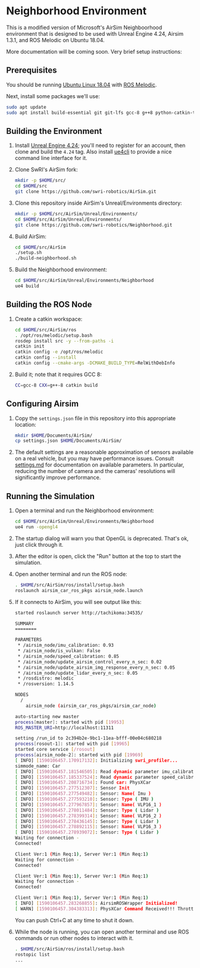 Neighborhood Environment
========================

This is a modified version of Microsoft's AirSim Neighboorhood environment
that is designed to be used with Unreal Engine 4.24, Airsim 1.3.1, and
ROS Melodic on Ubuntu 18.04.

More documentation will be coming soon.  Very brief setup instructions:

Prerequisites
-------------

You should be running [Ubuntu Linux 18.04](https://releases.ubuntu.com/18.04.4/)
with [ROS Melodic](http://wiki.ros.org/melodic/Installation/Ubuntu).

Next, install some packages we'll use:

```bash
sudo apt update
sudo apt install build-essential git git-lfs gcc-8 g++8 python-catkin-tools
```

Building the Environment
------------------------

1. Install [Unreal Engine 4.24](https://www.unrealengine.com/); you'll need to
   register for an account, then clone and build the `4.24` tag.
   Also install [ue4cli](https://github.com/adamrehn/ue4cli)
   to provide a nice command line interface for it.

2. Clone SwRI's AirSim fork:
   ```bash
   mkdir -p $HOME/src/
   cd $HOME/src
   git clone https://github.com/swri-robotics/AirSim.git
   ```

3. Clone this repository inside AirSim's Unreal/Environments directory:
   ```bash
   mkdir -p $HOME/src/AirSim/Unreal/Environments/
   cd $HOME/src/AirSim/Unreal/Environments/
   git clone https://github.com/swri-robotics/Neighborhood.git
   ```

4. Build AirSim:
   ```bash
   cd $HOME/src/AirSim
   ./setup.sh
   ./build-neighborhood.sh
   ```

5. Build the Neighborhood environment:
   ```bash
   cd $HOME/src/AirSim/Unreal/Environments/Neighborhood
   ue4 build
   ```

Building the ROS Node
---------------------

1. Create a catkin workspace:
   ```bash
   cd $HOME/src/AirSim/ros
   . /opt/ros/melodic/setup.bash
   rosdep install src -y --from-paths -i
   catkin init
   catkin config -e /opt/ros/melodic
   catkin config --install
   catkin config --cmake-args -DCMAKE_BUILD_TYPE=RelWithDebInfo
   ```

2. Build it; note that it requires GCC 8:
   ```bash
   CC=gcc-8 CXX=g++-8 catkin build
   ```

Configuring Airsim
------------------

1. Copy the `settings.json` file in this repository into this appropriate location:
   ```bash
   mkdir $HOME/Documents/AirSim/
   cp settings.json $HOME/Documents/AirSim/
   ```

2. The default settings are a reasonable approximation of sensors available on a
   real vehicle, but you may have performance issues.  Consult
   [settings.md](docs/settings.md) for documentation on available parameters.
   In particular, reducing the number of camera and the cameras' resolutions
   will significantly improve performance.

Running the Simulation
----------------------

1. Open a terminal and run the Neighborhood environment:
   ```bash
   cd $HOME/src/AirSim/Unreal/Environments/Neighborhood
   ue4 run -opengl4
   ```

2. The startup dialog will warn you that OpenGL is deprecated.  That's
   ok, just click through it.

3. After the editor is open, click the "Run" button at the top to start
   the simulation.

4. Open another terminal and run the ROS node:
   ```bash
   . $HOME/src/AirSim/ros/install/setup.bash
   roslaunch airsim_car_ros_pkgs airsim_node.launch
   ```

4. If it connects to AirSim, you will see output like this:
   ```bash
   started roslaunch server http://tachikoma:34535/
   
   SUMMARY
   ========
   
   PARAMETERS
    * /airsim_node/imu_calibration: 0.93
    * /airsim_node/is_vulkan: False
    * /airsim_node/speed_calibration: 0.85
    * /airsim_node/update_airsim_control_every_n_sec: 0.02
    * /airsim_node/update_airsim_img_response_every_n_sec: 0.05
    * /airsim_node/update_lidar_every_n_sec: 0.05
    * /rosdistro: melodic
    * /rosversion: 1.14.5
   
   NODES
     /
       airsim_node (airsim_car_ros_pkgs/airsim_car_node)
   
   auto-starting new master
   process[master]: started with pid [19953]
   ROS_MASTER_URI=http://localhost:11311
   
   setting /run_id to 2c394b2e-9bc1-11ea-bfff-00e04c680218
   process[rosout-1]: started with pid [19965]
   started core service [/rosout]
   process[airsim_node-2]: started with pid [19969]
   [ INFO] [1590106457.170917132]: Initializing swri_profiler...
   simmode_name: Car
   [ INFO] [1590106457.181546505]: Read dynamic parameter imu_calibration = 0.930000
   [ INFO] [1590106457.185337524]: Read dynamic parameter speed_calibration = 0.850000
   [ INFO] [1590106457.208716734]: Found car: PhysXCar
   [ INFO] [1590106457.277512307]: Sensor Init
   [ INFO] [1590106457.277549482]: Sensor: Name( Imu )
   [ INFO] [1590106457.277593210]: Sensor: Type ( IMU )
   [ INFO] [1590106457.277967857]: Sensor: Name( VLP16_1 )
   [ INFO] [1590106457.278011484]: Sensor: Type ( Lidar )
   [ INFO] [1590106457.278399314]: Sensor: Name( VLP16_2 )
   [ INFO] [1590106457.278436145]: Sensor: Type ( Lidar )
   [ INFO] [1590106457.278892115]: Sensor: Name( VLP16_3 )
   [ INFO] [1590106457.278939072]: Sensor: Type ( Lidar )
   Waiting for connection -
   Connected!
   
   Client Ver:1 (Min Req:1), Server Ver:1 (Min Req:1)
   Waiting for connection -
   Connected!
   
   Client Ver:1 (Min Req:1), Server Ver:1 (Min Req:1)
   Waiting for connection -
   Connected!
   
   Client Ver:1 (Min Req:1), Server Ver:1 (Min Req:1)
   [ INFO] [1590106457.283268855]: AirsimROSWrapper Initialized!
   [ WARN] [1590106457.304383313]: PhysXCar Command Received!!! Throttle cmd = 0.000000
   ```

   You can push Ctrl+C at any time to shut it down.

5. While the node is running, you can open another terminal and use ROS 
   commands or run other nodes to interact with it.

   ```bash
   . $HOME/src/AirSim/ros/install/setup.bash
   rostopic list
   ...
   ```

